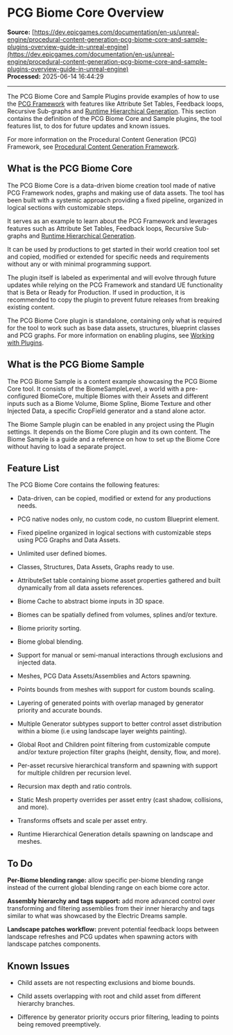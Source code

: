 # PCG Biome Core Overview

**Source:** [https://dev.epicgames.com/documentation/en-us/unreal-engine/procedural-content-generation-pcg-biome-core-and-sample-plugins-overview-guide-in-unreal-engine](https://dev.epicgames.com/documentation/en-us/unreal-engine/procedural-content-generation-pcg-biome-core-and-sample-plugins-overview-guide-in-unreal-engine)  
**Processed:** 2025-06-14 16:44:29

---

The PCG Biome Core and Sample Plugins provide examples of how to use the [PCG Framework](/documentation/en-us/unreal-engine/procedural-content-generation-overview) with features like Attribute Set Tables, Feedback loops, Recursive Sub-graphs and [Runtime Hierarchical Generation](/documentation/404). This section contains the definition of the PCG Biome Core and Sample plugins, the tool features list, to dos for future updates and known issues.

For more information on the Procedural Content Generation (PCG) Framework, see [Procedural Content Generation Framework](/documentation/en-us/unreal-engine/procedural-content-generation-overview).

## What is the PCG Biome Core

The PCG Biome Core is a data-driven biome creation tool made of native PCG Framework nodes, graphs and making use of data assets. The tool has been built with a systemic approach providing a fixed pipeline, organized in logical sections with customizable steps.

It serves as an example to learn about the PCG Framework and leverages features such as Attribute Set Tables, Feedback loops, Recursive Sub-graphs and [Runtime Hierarchical Generation](/documentation/404).

It can be used by productions to get started in their world creation tool set and copied, modified or extended for specific needs and requirements without any or with minimal programming support.

The plugin itself is labeled as experimental and will evolve through future updates while relying on the PCG Framework and standard UE functionality that is Beta or Ready for Production. If used in production, it is recommended to copy the plugin to prevent future releases from breaking existing content.

The PCG Biome Core plugin is standalone, containing only what is required for the tool to work such as base data assets, structures, blueprint classes and PCG graphs. For more information on enabling plugins, see [Working with Plugins](/documentation/en-us/unreal-engine/working-with-plugins-in-unreal-engine).

## What is the PCG Biome Sample

The PCG Biome Sample is a content example showcasing the PCG Biome Core tool. It consists of the BiomeSampleLevel, a world with a pre-configured BiomeCore, multiple Biomes with their Assets and different inputs such as a Biome Volume, Biome Spline, Biome Texture and other Injected Data, a specific CropField generator and a stand alone actor.

The Biome Sample plugin can be enabled in any project using the Plugin settings. It depends on the Biome Core plugin and its own content. The Biome Sample is a guide and a reference on how to set up the Biome Core without having to load a separate project.

## Feature List

The PCG Biome Core contains the following features:

-   Data-driven, can be copied, modified or extend for any productions needs.
    
-   PCG native nodes only, no custom code, no custom Blueprint element.
    
-   Fixed pipeline organized in logical sections with customizable steps using PCG Graphs and Data Assets.
    
-   Unlimited user defined biomes.
    
-   Classes, Structures, Data Assets, Graphs ready to use.
    
-   AttributeSet table containing biome asset properties gathered and built dynamically from all data assets references.
    
-   Biome Cache to abstract biome inputs in 3D space.
    
-   Biomes can be spatially defined from volumes, splines and/or texture.
    
-   Biome priority sorting.
    
-   Biome global blending.
    
-   Support for manual or semi-manual interactions through exclusions and injected data.
    
-   Meshes, PCG Data Assets/Assemblies and Actors spawning.
    
-   Points bounds from meshes with support for custom bounds scaling.
    
-   Layering of generated points with overlap managed by generator priority and accurate bounds.
    
-   Multiple Generator subtypes support to better control asset distribution within a biome (i.e using landscape layer weights painting).
    
-   Global Root and Children point filtering from customizable compute and/or texture projection filter graphs (height, density, flow, and more).
    
-   Per-asset recursive hierarchical transform and spawning with support for multiple children per recursion level.
    
-   Recursion max depth and ratio controls.
    
-   Static Mesh property overrides per asset entry (cast shadow, collisions, and more).
    
-   Transforms offsets and scale per asset entry.
    
-   Runtime Hierarchical Generation details spawning on landscape and meshes.
    

## To Do

**Per-Biome blending range:** allow specific per-biome blending range instead of the current global blending range on each biome core actor.

**Assembly hierarchy and tags support:** add more advanced control over transforming and filtering assemblies from their inner hierarchy and tags similar to what was showcased by the Electric Dreams sample.

**Landscape patches workflow:** prevent potential feedback loops between landscape refreshes and PCG updates when spawning actors with landscape patches components.

## Known Issues

-   Child assets are not respecting exclusions and biome bounds.
    
-   Child assets overlapping with root and child asset from different hierarchy branches.
    
-   Difference by generator priority occurs prior filtering, leading to points being removed preemptively.